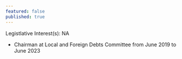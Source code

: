 ```yaml
---
featured: false
published: true
---
```

Legistlative Interest(s): NA

* Chairman at Local and Foreign Debts Committee from June 2019 to June 2023
